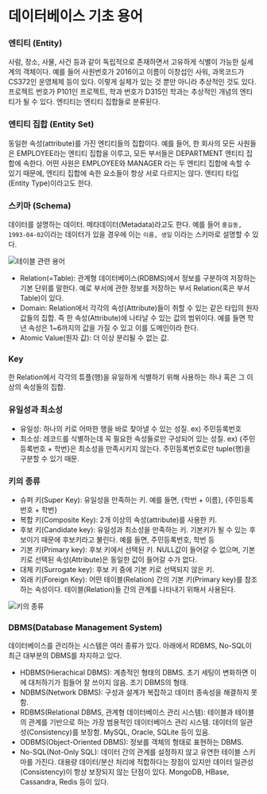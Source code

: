# 데이터베이스 기초 용어

### 엔티티 (Entity)

사람, 장소, 사물, 사건 등과 같이 독립적으로 존재하면서 고유하게 식별이 가능한 실세계의 객체이다. 예를 들어 사원번호가 2016이고 이름이 이창섭인 사워, 과목코드가 CS372인 운영체제 등이 있다. 이렇게 실체가 있는 것 뿐만 아니라 추상적인 것도 있다. 프로젝트 번호가 P101인 프로젝트, 학과 번호가 D315인 학과는 추상적인 개념의 엔티티가 될 수 있다. 엔티티는 엔티티 집합들로 분류된다.

### 엔티티 집합 (Entity Set)

동일한 속성(attribute)를 가진 엔티티들의 집합이다. 예를 들어, 한 회사의 모든 사원들은 EMPLOYEE라는 엔티티 집합을 이루고, 모든 부서들은 DEPARTMENT 엔티티 집합에 속한다. 어떤 사원은 EMPLOYEE와 MANAGER 라는 두 엔티티 집합에 속할 수 있기 때문에, 엔티티 집합에 속한 요소들이 항상 서로 다르지는 않다. 엔티티 타입(Entity Type)이라고도 한다.

### 스키마 (Schema)

데이터를 설명하는 데이터. 메타데이터(Metadata)라고도 한다. 예를 들어 `홍길동, 1993-04-02`이라는 데이터가 있을 경우에 이는 `이름, 생일` 이라는 스키마로 설명할 수 있다.

![테이블 관련 용어](https://dl.dropboxusercontent.com/s/7wuch5scloueeza/%EC%8A%A4%ED%81%AC%EB%A6%B0%EC%83%B7%202018-12-02%2017.16.29.png)

- Relation(=Table): 관계형 데이터베이스(RDBMS)에서 정보를 구분하여 저장하는 기본 단위를 말한다. 예로 부서에 관한 정보를 저장하는 부서 Relation(혹은 부서 Table)이 있다.
- Domain: Relation에서 각각의 속성(Attribute)들이 취할 수 있는 같은 타입의 원자 값들의 집합. 즉 한 속성(Attribute)에 나타날 수 있는 값의 범위이다. 예를 들면 학년 속성은 1~6까지의 값을 가질 수 있고 이를 도메인이라 한다.
- Atomic Value(원자 값): 더 이상 분리될 수 없는 값.

### Key

한 Relation에서 각각의 튜플(행)을 유일하게 식별하기 위해 사용하는 하나 혹은 그 이상의 속성들의 집합.

### 유일성과 최소성

- 유일성: 하나의 키로 어떠한 행을 바로 찾아낼 수 있는 성질. ex) 주민등록번호
- 최소성: 레코드를 식별하는데 꼭 필요한 속성들로만 구성되어 있는 성질. ex) {주민등록번호 + 학번}은 최소성을 만족시키지 않는다. 주민등록번호로만 tuple(행)을 구분할 수 있기 때문.

### 키의 종류

- 슈퍼 키(Super Key): 유일성을 만족하는 키. 예를 들면, {학번 + 이름}, {주민등록번호 + 학번}
- 복합 키(Composite Key): 2개 이상의 속성(attribute)를 사용한 키.
- 후보 키(Candidate key): 유일성과 최소성을 만족하는 키. 기본키가 될 수 있는 후보이기 때문에 후보키라고 불린다. 예를 들면, 주민등록번호, 학번 등
- 기본 키(Primary key): 후보 키에서 선택된 키. NULL값이 들어갈 수 없으며, 기본키로 선택된 속성(Attribute)은 동일한 값이 들어갈 수가 없다.
- 대체 키(Surrogate key): 후보 키 중에 기본 키로 선택되지 않은 키.
- 외래 키(Foreign Key): 어떤 테이블(Relation) 간의 기본 키(Primary key)를 참조하는 속성이다. 테이블(Relation)들 간의 관계를 나타내기 위해서 사용된다.

![키의 종류](https://dl.dropboxusercontent.com/s/l51vuclpeqkdmwr/%EC%8A%A4%ED%81%AC%EB%A6%B0%EC%83%B7%202018-12-04%2014.33.19.png)

### DBMS(Database Management System)

데이터베이스를 관리하는 시스템은 여러 종류가 있다. 아래에서 RDBMS, No-SQL이 최근 대부분의 DBMS를 차지하고 있다.

- HDBMS(Hierachical DBMS): 계층적인 형태의 DBMS. 초기 세팅이 변화하면 이에 대처하기가 힘들어 잘 쓰이지 않음. 초기 DBMS의 형태.
- NDBMS(Network DBMS): 구성과 설계가 복잡하고 데이터 종속성을 해결하지 못함.
- RDBMS(Relational DBMS, 관계형 데이터베이스 관리 시스템): 테이블과 테이블의 관계를 기반으로 하는 가장 범용적인 데이터베이스 관리 시스템. 데이터의 일관성(Consistency)를 보장함. MySQL, Oracle, SQLite 등이 있음.
- ODBMS(Object-Oriented DBMS): 정보를 객체의 형태로 표현하는 DBMS.
- No-SQL(Not-Only SQL): 데이터 간의 관계를 설정하지 않고 유연한 테이블 스키마를 가진다. 대용량 데이터/분산 처리에 적합하다는 장점이 있지만 데이터 일관성(Consistency)이 항상 보장되지 않는 단점이 있다. MongoDB, HBase, Cassandra, Redis 등이 있다.
